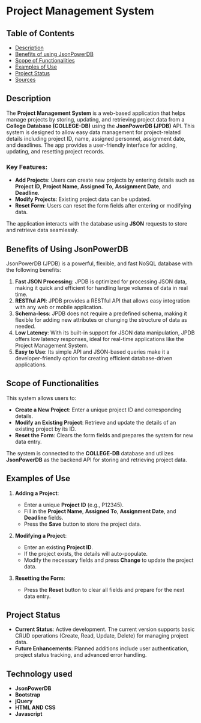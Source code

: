 # Project Management System

## Table of Contents
- [Description](#description)
- [Benefits of using JsonPowerDB](#benefits-of-using-jsonpowerdb)
- [Scope of Functionalities](#scope-of-functionalities)
- [Examples of Use](#examples-of-use)
- [Project Status](#project-status)
- [Sources](#sources)

## Description

The **Project Management System** is a web-based application that helps manage projects by storing, updating, and retrieving project data from a **College Database (COLLEGE-DB)** using the **JsonPowerDB (JPDB)** API. This system is designed to allow easy data management for project-related details including project ID, name, assigned personnel, assignment date, and deadlines. The app provides a user-friendly interface for adding, updating, and resetting project records.

### Key Features:
- **Add Projects**: Users can create new projects by entering details such as **Project ID**, **Project Name**, **Assigned To**, **Assignment Date**, and **Deadline**.
- **Modify Projects**: Existing project data can be updated.
- **Reset Form**: Users can reset the form fields after entering or modifying data.

The application interacts with the database using **JSON** requests to store and retrieve data seamlessly.

## Benefits of Using JsonPowerDB

JsonPowerDB (JPDB) is a powerful, flexible, and fast NoSQL database with the following benefits:

1. **Fast JSON Processing**: JPDB is optimized for processing JSON data, making it quick and efficient for handling large volumes of data in real time.
2. **RESTful API**: JPDB provides a RESTful API that allows easy integration with any web or mobile application.
3. **Schema-less**: JPDB does not require a predefined schema, making it flexible for adding new attributes or changing the structure of data as needed.
4. **Low Latency**: With its built-in support for JSON data manipulation, JPDB offers low latency responses, ideal for real-time applications like the Project Management System.
5. **Easy to Use**: Its simple API and JSON-based queries make it a developer-friendly option for creating efficient database-driven applications.

## Scope of Functionalities

This system allows users to:
- **Create a New Project**: Enter a unique project ID and corresponding details.
- **Modify an Existing Project**: Retrieve and update the details of an existing project by its ID.
- **Reset the Form**: Clears the form fields and prepares the system for new data entry.
  
The system is connected to the **COLLEGE-DB** database and utilizes **JsonPowerDB** as the backend API for storing and retrieving project data.

## Examples of Use

1. **Adding a Project**:
   - Enter a unique **Project ID** (e.g., P12345).
   - Fill in the **Project Name**, **Assigned To**, **Assignment Date**, and **Deadline** fields.
   - Press the **Save** button to store the project data.

2. **Modifying a Project**:
   - Enter an existing **Project ID**.
   - If the project exists, the details will auto-populate.
   - Modify the necessary fields and press **Change** to update the project data.

3. **Resetting the Form**:
   - Press the **Reset** button to clear all fields and prepare for the next data entry.

## Project Status

- **Current Status**: Active development. The current version supports basic CRUD operations (Create, Read, Update, Delete) for managing project data.
- **Future Enhancements**: Planned additions include user authentication, project status tracking, and advanced error handling.

## Technology used

- **JsonPowerDB**
- **Bootstrap**
- **jQuery**
- **HTML AND CSS**
- **Javascript**
